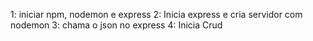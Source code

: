 1: iniciar npm, nodemon e express
2: Inicia express e cria servidor com nodemon
3: chama o json no express
4: Inicia Crud
